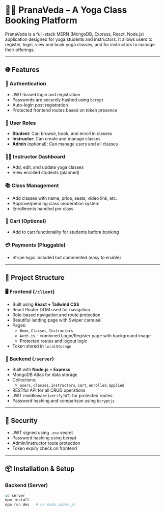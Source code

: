 # 🧘‍♀️ PranaVeda – A Yoga Class Booking Platform

PranaVeda is a full-stack MERN (MongoDB, Express, React, Node.js) application designed for yoga students and instructors. It allows users to register, login, view and book yoga classes, and for instructors to manage their offerings.

---

## 🌐 Features

### 🔐 Authentication
- JWT-based login and registration
- Passwords are securely hashed using `bcrypt`
- Auto-login post registration
- Protected frontend routes based on token presence

### 👥 User Roles
- **Student**: Can browse, book, and enroll in classes
- **Instructor**: Can create and manage classes
- **Admin** (optional): Can manage users and all classes

### 🧑‍🏫 Instructor Dashboard
- Add, edit, and update yoga classes
- View enrolled students (planned)

### 📚 Class Management
- Add classes with name, price, seats, video link, etc.
- Approve/pending class moderation system
- Enrollments handled per class

### 🛒 Cart (Optional)
- Add to cart functionality for students before booking

### 💳 Payments (Pluggable)
- Stripe logic included but commented (easy to enable)

---

## 📁 Project Structure

### 🖥️ Frontend (`/client`)
- Built using **React + Tailwind CSS**
- React Router DOM used for navigation
- Role-based navigation and route protection
- Beautiful landing page with Swiper carousel
- Pages:
  - `Home`, `Classes`, `Instructors`
  - `Auth.js` – combined Login/Register page with background image
  - Protected routes and logout logic
- Token stored in `localStorage`

### 🔧 Backend (`/server`)
- Built with **Node.js + Express**
- MongoDB Atlas for data storage
- Collections:
  - `users`, `classes`, `instructors`, `cart`, `enrolled`, `applied`
- RESTful API for all CRUD operations
- JWT middleware (`verifyJWT`) for protected routes
- Password hashing and comparison using `bcryptjs`

---

## 🔐 Security

- JWT signed using `.env` secret
- Password hashing using bcrypt
- Admin/Instructor route protection
- Token expiry check on frontend

---

## 📦 Installation & Setup

### Backend (Server)
```bash
cd server
npm install
npm run dev   # or node index.js
